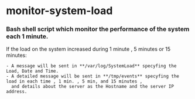 # monitor-system-load </br>
### Bash shell script which monitor the performance of the system each 1 minute. </br>
If the load on the system increased during 1 minute , 5 minutes or 15 minutes: </br>

    - A message will be sent in **/var/log/SystemLoad** specyfing the Load, Date and Time. 
    - A detailed message will be sent in **/tmp/events** specyfing the load in each time , 1 min. , 5 min, and 15 minutes ,
      and details about the server as the Hostname and the server IP address. 

